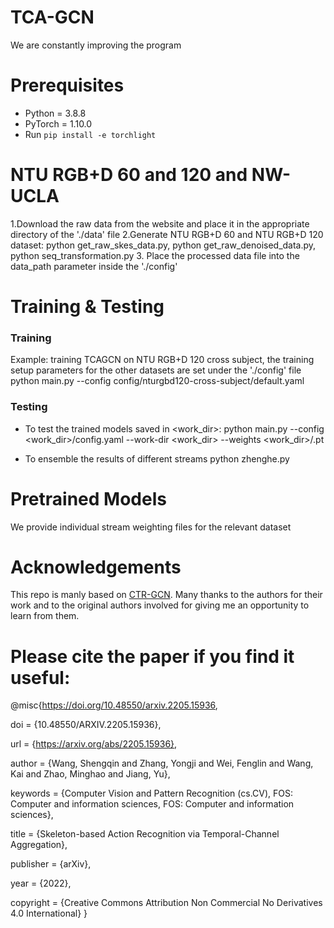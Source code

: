# TCA-GCN
We are constantly improving the program
# Prerequisites

- Python = 3.8.8
- PyTorch = 1.10.0
- Run `pip install -e torchlight` 

# NTU RGB+D 60 and 120 and NW-UCLA

1.Download the raw data from the website and place it in the appropriate directory of the './data' file
2.Generate NTU RGB+D 60 and NTU RGB+D 120 dataset:  python get_raw_skes_data.py,  python get_raw_denoised_data.py,  python seq_transformation.py
3. Place the processed data file into the data_path parameter inside the './config'

# Training & Testing

### Training

 Example: training TCAGCN on NTU RGB+D 120 cross subject, the training setup parameters for the other datasets are set under the './config' file 
python main.py --config config/nturgbd120-cross-subject/default.yaml 


### Testing

- To test the trained models saved in <work_dir>:
python main.py --config <work_dir>/config.yaml --work-dir <work_dir>  --weights <work_dir>/.pt 


- To ensemble the results of different streams
python zhenghe.py 

# Pretrained Models

We provide individual stream weighting files for the relevant dataset
# Acknowledgements
This repo is manly based on [CTR-GCN](https://github.com/Uason-Chen/CTR-GCN). 
Many thanks to the authors for their work and to the original authors involved for giving me an opportunity to learn from them.
# Please cite the paper if you find it useful:

@misc{https://doi.org/10.48550/arxiv.2205.15936,

  doi = {10.48550/ARXIV.2205.15936},
  
  url = {https://arxiv.org/abs/2205.15936},
  
  author = {Wang, Shengqin and Zhang, Yongji and Wei, Fenglin and Wang, Kai and Zhao, Minghao and Jiang, Yu},
  
  keywords = {Computer Vision and Pattern Recognition (cs.CV), FOS: Computer and information sciences, FOS: Computer and information sciences},
  
  title = {Skeleton-based Action Recognition via Temporal-Channel Aggregation},
  
  publisher = {arXiv},
  
  year = {2022},
  
  copyright = {Creative Commons Attribution Non Commercial No Derivatives 4.0 International}
}
